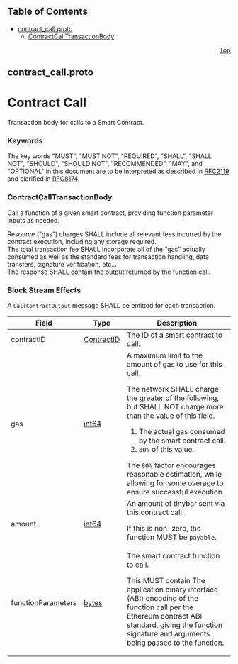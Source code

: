 ## Table of Contents

- [contract_call.proto](#contract_call-proto)
    - [ContractCallTransactionBody](#proto-ContractCallTransactionBody)
  



<a name="contract_call-proto"></a>
<p align="right"><a href="#top">Top</a></p>

## contract_call.proto
# Contract Call
Transaction body for calls to a Smart Contract.

### Keywords
The key words "MUST", "MUST NOT", "REQUIRED", "SHALL", "SHALL NOT",
"SHOULD", "SHOULD NOT", "RECOMMENDED", "MAY", and "OPTIONAL" in this
document are to be interpreted as described in
[RFC2119](https://www.ietf.org/rfc/rfc2119) and clarified in
[RFC8174](https://www.ietf.org/rfc/rfc8174).


<a name="proto-ContractCallTransactionBody"></a>

### ContractCallTransactionBody
Call a function of a given smart contract, providing function parameter
inputs as needed.

Resource ("gas") charges SHALL include all relevant fees incurred by the
contract execution, including any storage required.<br/>
The total transaction fee SHALL incorporate all of the "gas" actually
consumed as well as the standard fees for transaction handling, data
transfers, signature verification, etc...<br/>
The response SHALL contain the output returned by the function call.

### Block Stream Effects
A `CallContractOutput` message SHALL be emitted for each transaction.


| Field | Type | Description |
| ----- | ---- | ----------- |
| contractID | [ContractID](#proto-ContractID) | The ID of a smart contract to call. |
| gas | [int64](#int64) | A maximum limit to the amount of gas to use for this call. <p> The network SHALL charge the greater of the following, but SHALL NOT charge more than the value of this field. <ol> <li>The actual gas consumed by the smart contract call.</li> <li>`80%` of this value.</li> </ol> The `80%` factor encourages reasonable estimation, while allowing for some overage to ensure successful execution. |
| amount | [int64](#int64) | An amount of tinybar sent via this contract call. <p> If this is non-zero, the function MUST be `payable`. |
| functionParameters | [bytes](#bytes) | The smart contract function to call. <p> This MUST contain The application binary interface (ABI) encoding of the function call per the Ethereum contract ABI standard, giving the function signature and arguments being passed to the function. |





 <!-- end messages -->

 <!-- end enums -->

 <!-- end HasExtensions -->

 <!-- end services -->



